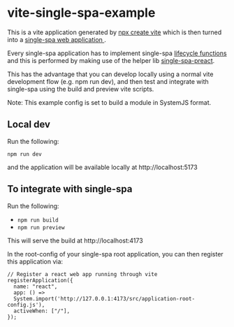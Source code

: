 # vite-single-spa-example

This is a vite application generated by [npx create vite](https://vitejs.dev/guide/#scaffolding-your-first-vite-project) which is then turned into a [single-spa web application ](https://single-spa.js.org/docs/building-applications).

Every single-spa application has to implement single-spa [lifecycle functions](https://single-spa.js.org/docs/building-applications#registered-application-lifecycle) and this is performed by making use of the helper lib [single-spa-preact](https://single-spa.js.org/docs/ecosystem-preact/).

This has the advantage that you can develop locally using a normal vite development flow (e.g. npm run dev), and then test and integrate with single-spa using the build and preview vite scripts.

Note: This example config is set to build a module in SystemJS format.

## Local dev
Run the following:

```npm run dev ```

and the application will be available locally at http://localhost:5173

## To integrate with single-spa

Run the following:

- ```npm run build ```
- ```npm run preview ```

This will serve the build at http://localhost:4173

In the root-config of your single-spa root application, you can then register this application via:

```
// Register a react web app running through vite
registerApplication({
  name: "react",
  app: () =>
  System.import('http://127.0.0.1:4173/src/application-root-config.js'),
  activeWhen: ["/"],
});

```